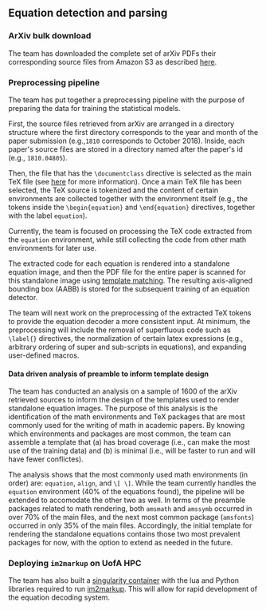 ## Equation detection and parsing

### ArXiv bulk download

The team has downloaded the complete set of arXiv PDFs their
corresponding source files from Amazon S3 as described
[here](https://arxiv.org/help/bulk_data_s3).

### Preprocessing pipeline

The team has put together a preprocessing pipeline with the purpose of
preparing the data for training the statistical models.

First, the source files retrieved from arXiv are arranged in a directory
structure where the first directory corresponds to the year and month of
the paper submission (e.g.,`1810` corresponds to October 2018).  Inside,
each paper's source files are stored in a directory named after the
paper's id (e.g., `1810.04805`).

Then, the file that has the `\documentclass` directive is selected as the main
TeX file (see [here](https://arxiv.org/help/faq/mistakes#wrongtex) for more
information). Once a main TeX file has been selected, the TeX source is
tokenized and the content of certain environments are collected together with
the environment itself (e.g., the tokens inside the `\begin{equation}` and
`\end{equation}` directives, together with the label `equation`).

Currently, the team is focused on processing the TeX code extracted from
the `equation` environment, while still collecting the code from other
math environments for later use.

The extracted code for each equation is rendered into a standalone
equation image, and then the PDF file for the entire paper is scanned
for this standalone image using [template
matching](https://docs.opencv.org/4.0.0/df/dfb/group__imgproc__object.html).
The resulting axis-aligned bounding box (AABB) is stored for the
subsequent training of an equation detector.

The team will next work on the preprocessing of the extracted TeX tokens
to provide the equation decoder a more consistent input.  At minimum,
the preprocessing will include the removal of superfluous code such as
`\label{}` directives, the normalization of certain latex expressions
(e.g., arbitrary ordering of super and sub-scripts in equations), and
expanding user-defined macros.

#### Data driven analysis of preamble to inform template design

The team has conducted an analysis on a sample of 1600 of the arXiv
retrieved sources to inform the design of the templates used to render
standalone equation images. The purpose of this analysis is the
identification of the math environments and TeX packages that are most
commonly used for the writing of math in academic papers.  By knowing
which environments and packages are most common, the team can assemble a
template that (a) has broad coverage (i.e., can make the most use of the
training data) and (b) is minimal (i.e., will be faster to run and will
have fewer conflictes).

The analysis shows that the most commonly used math environments (in
order) are: `equation`, `align`, and `\[ \]`.  While the team currently
handles the `equation` environment (40% of the equations found), the
pipeline will be extended to accomodate the other two as well.  In terms
of the preamble packages related to math rendering, both `amsmath` and
`amssymb` occurred in over 70% of the main files, and the next most
common package (`amsfonts`) occurred in only 35% of the main files.
Accordingly, the initial template for rendering the standalone equations
contains those two most prevalent packages for now, with the option to
extend as needed in the future.

### Deploying `im2markup` on UofA HPC

The team has also built a [singularity
container](https://www.sylabs.io/guides/3.0/user-guide/) with the lua
and Python libraries required to run
[im2markup](https://github.com/harvardnlp/im2markup).  This will allow
for rapid development of the equation decoding system.
